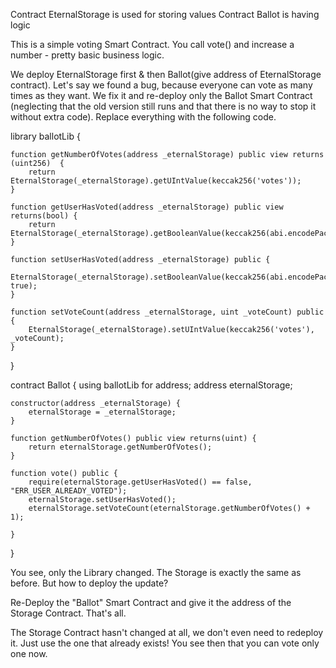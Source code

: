 Contract EternalStorage is used for storing values
Contract Ballot is having logic

This is a simple voting Smart Contract. You call vote() and increase a number - pretty basic business logic.

We deploy EternalStorage first & then Ballot(give address of EternalStorage contract). 
Let's say we found a bug, because everyone can vote as many times as they want. We fix it and re-deploy only the Ballot Smart Contract (neglecting that the old version still runs and that there is no way to stop it without extra code).
Replace everything with the following code.

library ballotLib {

    function getNumberOfVotes(address _eternalStorage) public view returns (uint256)  {
        return EternalStorage(_eternalStorage).getUIntValue(keccak256('votes'));
    }

    function getUserHasVoted(address _eternalStorage) public view returns(bool) {
        return EternalStorage(_eternalStorage).getBooleanValue(keccak256(abi.encodePacked("voted",msg.sender)));
    }

    function setUserHasVoted(address _eternalStorage) public {
        EternalStorage(_eternalStorage).setBooleanValue(keccak256(abi.encodePacked("voted",msg.sender)), true);
    }

    function setVoteCount(address _eternalStorage, uint _voteCount) public {
        EternalStorage(_eternalStorage).setUIntValue(keccak256('votes'), _voteCount);
    }
}

contract Ballot {
    using ballotLib for address;
    address eternalStorage;

    constructor(address _eternalStorage) {
        eternalStorage = _eternalStorage;
    }

    function getNumberOfVotes() public view returns(uint) {
        return eternalStorage.getNumberOfVotes();
    }

    function vote() public {
        require(eternalStorage.getUserHasVoted() == false, "ERR_USER_ALREADY_VOTED");
        eternalStorage.setUserHasVoted();
        eternalStorage.setVoteCount(eternalStorage.getNumberOfVotes() + 1);

    }
}

You see, only the Library changed. The Storage is exactly the same as before. But how to deploy the update?

Re-Deploy the "Ballot" Smart Contract and give it the address of the Storage Contract. That's all.

The Storage Contract hasn't changed at all, we don't even need to redeploy it. Just use the one that already exists! You see then that you can vote only one now.
